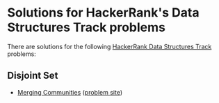 # Solutions for HackerRank's Data Structures Track problems

There are solutions for the following [HackerRank Data Structures Track](https://www.hackerrank.com/domains/data-structures) problems:

## Disjoint Set
- [Merging Communities](merging-communities.cc)
  ([problem site](https://www.hackerrank.com/challenges/merging-communities))
